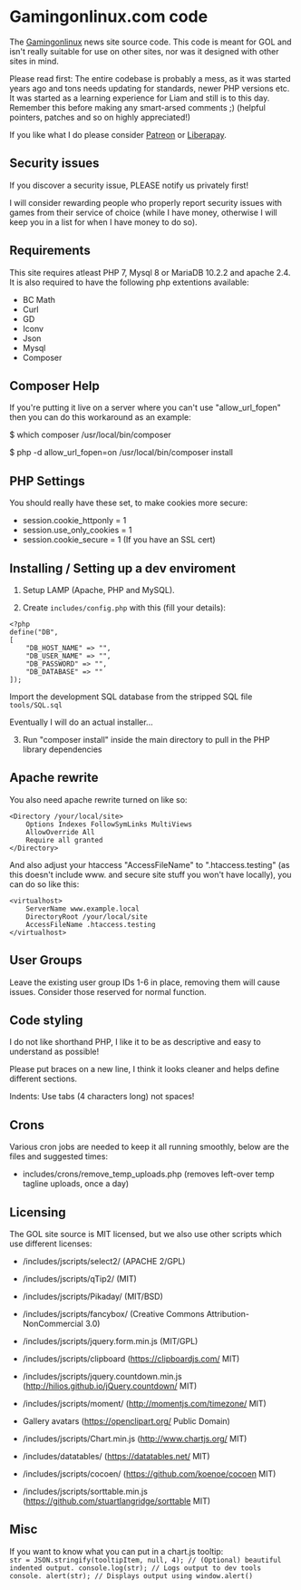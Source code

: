 # Gamingonlinux.com code

The [Gamingonlinux](https://gamingonlinux.com) news site source code. This code is meant for GOL and isn't really suitable for use on other sites, nor was it designed with other sites in mind.

Please read first: The entire codebase is probably a mess, as it was started years ago and tons needs updating for standards, newer PHP versions etc. It was started as a learning experience for Liam and still is to this day. Remember this before making any smart-arsed comments ;) (helpful pointers, patches and so on highly appreciated!)

If you like what I do please consider [Patreon](https://www.patreon.com/liamdawe) or [Liberapay](https://liberapay.com/gamingonlinux/).

## Security issues

If you discover a security issue, PLEASE notify us privately first!

I will consider rewarding people who properly report security issues with games from their service of choice (while I have money, otherwise I will keep you in a list for when I have money to do so).

## Requirements

This site requires atleast PHP 7, Mysql 8 or MariaDB 10.2.2 and apache 2.4.  
It is also required to have the following php extentions available: 

- BC Math
- Curl
- GD
- Iconv
- Json
- Mysql
- Composer

## Composer Help

If you're putting it live on a server where you can't use "allow_url_fopen" then you can do this workaround as an example:

$ which composer
/usr/local/bin/composer

$ php -d allow_url_fopen=on /usr/local/bin/composer install

## PHP Settings

You should really have these set, to make cookies more secure:

- session.cookie_httponly = 1
- session.use_only_cookies = 1
- session.cookie_secure = 1 (If you have an SSL cert)

## Installing / Setting up a dev enviroment

1) Setup LAMP (Apache, PHP and MySQL). 

2) Create `includes/config.php` with this (fill your details):

```
<?php
define("DB", 
[
    "DB_HOST_NAME" => "",
    "DB_USER_NAME" => "",
    "DB_PASSWORD" => "",
    "DB_DATABASE" => ""
]);
```
 
Import the development SQL database from the stripped SQL file `tools/SQL.sql`  

Eventually I will do an actual installer...

3) Run "composer install" inside the main directory to pull in the PHP library dependencies

## Apache rewrite

You also need apache rewrite turned on like so:  

```
<Directory /your/local/site>
    Options Indexes FollowSymLinks MultiViews
    AllowOverride All
    Require all granted
</Directory>
```

And also adjust your htaccess "AccessFileName" to ".htaccess.testing" (as this doesn't include www. and secure site stuff you won't have locally), you can do so like this:  

```
<virtualhost>
    ServerName www.example.local
    DirectoryRoot /your/local/site
    AccessFileName .htaccess.testing
</virtualhost>
```

## User Groups

Leave the existing user group IDs 1-6 in place, removing them will cause issues. Consider those reserved for normal function.

## Code styling

I do not like shorthand PHP, I like it to be as descriptive and easy to understand as possible!

Please put braces on a new line, I think it looks cleaner and helps define different sections.

Indents: Use tabs (4 characters long) not spaces!

## Crons ##

Various cron jobs are needed to keep it all running smoothly, below are the files and suggested times:
- includes/crons/remove_temp_uploads.php (removes left-over temp tagline uploads, once a day)

## Licensing

The GOL site source is MIT licensed, but we also use other scripts which use different licenses:

- /includes/jscripts/select2/ (APACHE 2/GPL)

- /includes/jscripts/qTip2/ (MIT)

- /includes/jscripts/Pikaday/ (MIT/BSD)

- /includes/jscripts/fancybox/ (Creative Commons Attribution-NonCommercial 3.0)

- /includes/jscripts/jquery.form.min.js (MIT/GPL)

- /includes/jscripts/clipboard (https://clipboardjs.com/ MIT)

- /includes/jscripts/jquery.countdown.min.js (http://hilios.github.io/jQuery.countdown/ MIT)

- /includes/jscripts/moment/ (http://momentjs.com/timezone/ MIT)

- Gallery avatars (https://openclipart.org/ Public Domain)

- /includes/jscripts/Chart.min.js (http://www.chartjs.org/ MIT)

- /includes/datatables/ (https://datatables.net/ MIT)

- /includes/jscripts/cocoen/ (https://github.com/koenoe/cocoen MIT)

- /includes/jscripts/sorttable.min.js (https://github.com/stuartlangridge/sorttable MIT)

## Misc

If you want to know what you can put in a chart.js tooltip:  
`str = JSON.stringify(tooltipItem, null, 4); // (Optional) beautiful indented output.
console.log(str); // Logs output to dev tools console.
alert(str); // Displays output using window.alert()`
